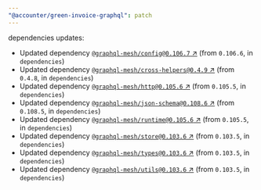 ```yaml
---
"@accounter/green-invoice-graphql": patch
---
```

dependencies updates:
  - Updated dependency [`@graphql-mesh/config@0.106.7` ↗︎](https://www.npmjs.com/package/@graphql-mesh/config/v/0.106.7) (from `0.106.6`, in `dependencies`)
  - Updated dependency [`@graphql-mesh/cross-helpers@0.4.9` ↗︎](https://www.npmjs.com/package/@graphql-mesh/cross-helpers/v/0.4.9) (from `0.4.8`, in `dependencies`)
  - Updated dependency [`@graphql-mesh/http@0.105.6` ↗︎](https://www.npmjs.com/package/@graphql-mesh/http/v/0.105.6) (from `0.105.5`, in `dependencies`)
  - Updated dependency [`@graphql-mesh/json-schema@0.108.6` ↗︎](https://www.npmjs.com/package/@graphql-mesh/json-schema/v/0.108.6) (from `0.108.5`, in `dependencies`)
  - Updated dependency [`@graphql-mesh/runtime@0.105.6` ↗︎](https://www.npmjs.com/package/@graphql-mesh/runtime/v/0.105.6) (from `0.105.5`, in `dependencies`)
  - Updated dependency [`@graphql-mesh/store@0.103.6` ↗︎](https://www.npmjs.com/package/@graphql-mesh/store/v/0.103.6) (from `0.103.5`, in `dependencies`)
  - Updated dependency [`@graphql-mesh/types@0.103.6` ↗︎](https://www.npmjs.com/package/@graphql-mesh/types/v/0.103.6) (from `0.103.5`, in `dependencies`)
  - Updated dependency [`@graphql-mesh/utils@0.103.6` ↗︎](https://www.npmjs.com/package/@graphql-mesh/utils/v/0.103.6) (from `0.103.5`, in `dependencies`)
